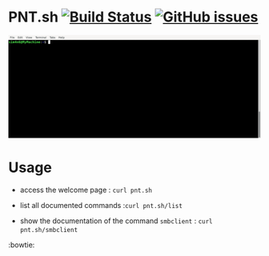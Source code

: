 # PNT.sh [![Build Status](https://travis-ci.com/Sim4n6/pntsh.svg?token=dD5uGPXDLS2b1V9H5qQr&branch=master)](https://travis-ci.com/Sim4n6/pntsh) [![GitHub issues](https://img.shields.io/github/issues/Sim4n6/pntsh)](https://github.com/Sim4n6/pntsh/issues)

![pntsh-demo1.gif](/demo/pntsh-demo1.gif)

# Usage

 - access the welcome page : `curl pnt.sh`
 
 - list all documented commands :`curl pnt.sh/list`
 
 - show the documentation of the command `smbclient` : `curl pnt.sh/smbclient` 

:bowtie:
